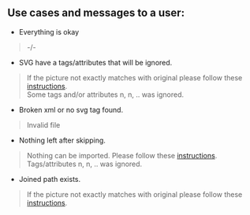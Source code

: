 Use cases and messages to a user:
---
* Everything is okay

> -/-

* SVG have a tags/attributes that will be ignored.

> If the picture not exactly matches with original please follow these  [instructions](https://github.com/fontello/fontello/wiki/How-to-use-custom-images#importing-svg-images).<br/>
> Some tags and/or attributes n, n, .. was ignored.

* Broken xml or no svg tag found.

> Invalid file

* Nothing left after skipping.

> Nothing can be imported. Please follow these  [instructions](https://github.com/fontello/fontello/wiki/How-to-use-custom-images#importing-svg-images).<br/>
> Tags/attributes n, n, .. was ignored.

* Joined path exists.

> If the picture not exactly matches with original please follow these  [instructions](https://github.com/fontello/fontello/wiki/How-to-use-custom-images#importing-svg-images).<br/>

